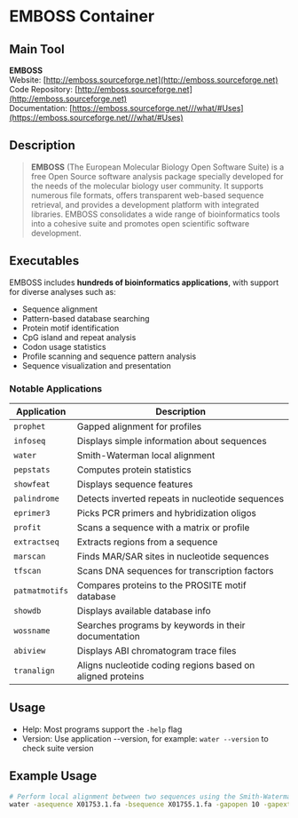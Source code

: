 # EMBOSS Container

## Main Tool
**EMBOSS**  
Website: [http://emboss.sourceforge.net](http://emboss.sourceforge.net)  
Code Repository: [http://emboss.sourceforge.net](http://emboss.sourceforge.net)  
Documentation: [https://emboss.sourceforge.net///what/#Uses](https://emboss.sourceforge.net///what/#Uses)

## Description
> **EMBOSS** (The European Molecular Biology Open Software Suite) is a free Open Source software analysis package specially developed for the needs of the molecular biology user community. It supports numerous file formats, offers transparent web-based sequence retrieval, and provides a development platform with integrated libraries. EMBOSS consolidates a wide range of bioinformatics tools into a cohesive suite and promotes open scientific software development.

## Executables

EMBOSS includes **hundreds of bioinformatics applications**, with support for diverse analyses such as:

- Sequence alignment
- Pattern-based database searching
- Protein motif identification
- CpG island and repeat analysis
- Codon usage statistics
- Profile scanning and sequence pattern analysis
- Sequence visualization and presentation

### Notable Applications

| Application     | Description                                                        |
|----------------|--------------------------------------------------------------------|
| `prophet`       | Gapped alignment for profiles                                      |
| `infoseq`       | Displays simple information about sequences                        |
| `water`         | Smith-Waterman local alignment                                     |
| `pepstats`      | Computes protein statistics                                        |
| `showfeat`      | Displays sequence features                                         |
| `palindrome`    | Detects inverted repeats in nucleotide sequences                   |
| `eprimer3`      | Picks PCR primers and hybridization oligos                         |
| `profit`        | Scans a sequence with a matrix or profile                          |
| `extractseq`    | Extracts regions from a sequence                                   |
| `marscan`       | Finds MAR/SAR sites in nucleotide sequences                        |
| `tfscan`        | Scans DNA sequences for transcription factors                      |
| `patmatmotifs`  | Compares proteins to the PROSITE motif database                    |
| `showdb`        | Displays available database info                                   |
| `wossname`      | Searches programs by keywords in their documentation               |
| `abiview`       | Displays ABI chromatogram trace files                              |
| `tranalign`     | Aligns nucleotide coding regions based on aligned proteins         |

## Usage

- Help: Most programs support the `-help` flag  
- Version: Use application --version, for example: `water --version` to check suite version

## Example Usage
```bash
# Perform local alignment between two sequences using the Smith-Waterman algorithm
water -asequence X01753.1.fa -bsequence X01755.1.fa -gapopen 10 -gapextend 0.5 -outfile alignment.water
